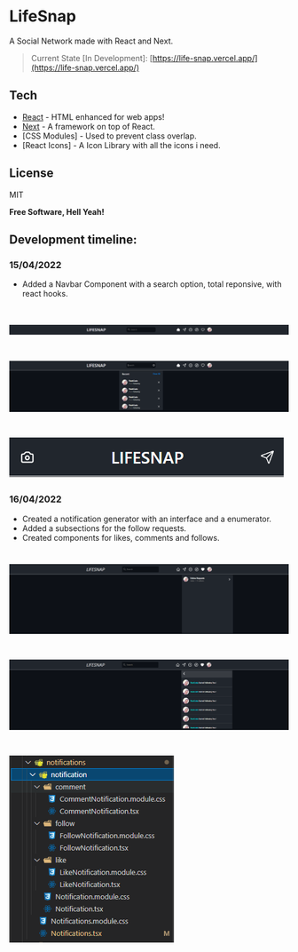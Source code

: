 # LifeSnap

A Social Network made with React and Next.

> Current State [In Development]: [https://life-snap.vercel.app/](https://life-snap.vercel.app/)

## Tech

- [React] - HTML enhanced for web apps!
- [Next] - A framework on top of React.
- [CSS Modules] - Used to prevent class overlap.
- [React Icons] - A Icon Library with all the icons i need.

## License

MIT

**Free Software, Hell Yeah!**

[react]: https://reactjs.org/
[next]: https://nextjs.org/

## Development timeline:

### 15/04/2022

- Added a Navbar Component with a search option, total reponsive, with react hooks.

# ![preview](./dev/15-04-2022/nav.png)

# ![preview](./dev/15-04-2022/search.png)

# ![preview](./dev/15-04-2022/mobilenav.png)

### 16/04/2022

- Created a notification generator with an interface and a enumerator.
- Added a subsections for the follow requests.
- Created components for likes, comments and follows.

# ![preview](./dev/16-04-2022/followrequests.png)

# ![preview](./dev/16-04-2022/requeststab.png)

# ![preview](./dev/16-04-2022/filescreated.png)
